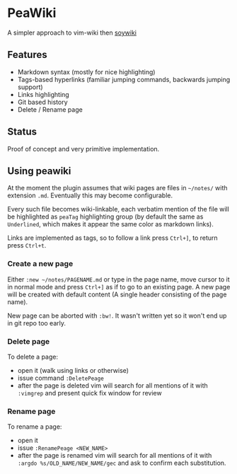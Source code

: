 # PeaWiki

A simpler approach to vim-wiki then [soywiki][]

[soywiki]: https://github.com/danchoi/soywiki

## Features

- Markdown syntax (mostly for nice highlighting)
- Tags-based hyperlinks (familiar jumping commands, backwards jumping
  support)
- Links highlighting
- Git based history
- Delete / Rename page

## Status

Proof of concept and very primitive implementation.

## Using peawiki

At the moment the plugin assumes that wiki pages are files in `~/notes/`
with extension `.md`. Eventually this may become configurable.

Every such file becomes wiki-linkable, each verbatim mention of the file
will be highlighted as `peaTag` highlighting group (by default the same
as `Underlined`, which makes it appear the same color as markdown links).

Links are implemented as tags, so to follow a link press `Ctrl+]`, to
return press `Ctrl+t`. 

### Create a new page

Either `:new ~/notes/PAGENAME.md` or type in the page name, move cursor
to it in normal mode and press `Ctrl+]` as if to go to an existing page.
A new page will be created with default content (A single header
consisting of the page name).

New page can be aborted with `:bw!`. It wasn't written yet so it won't
end up in git repo too early.

### Delete page

To delete a page:

- open it (walk using links or otherwise)
- issue command `:DeletePeage`
- after the page is deleted vim will search for all mentions of it with
  `:vimgrep` and present quick fix window for review

### Rename page

To rename a page:

- open it
- issue `:RenamePeage <NEW_NAME>`
- after the page is renamed vim will search for all mentions of it with
  `:argdo %s/OLD_NAME/NEW_NAME/gec` and ask to confirm each
  substitution.

